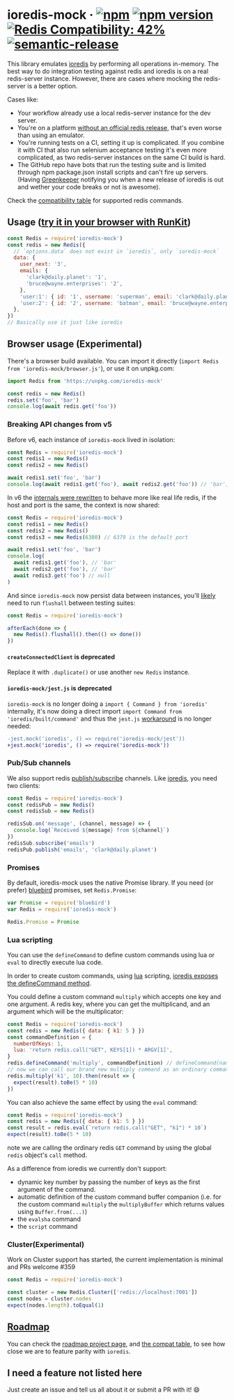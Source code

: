 # ioredis-mock &middot; [![npm](https://img.shields.io/npm/dm/ioredis-mock.svg?style=flat-square)](https://npm-stat.com/charts.html?package=ioredis-mock) [![npm version](https://img.shields.io/npm/v/ioredis-mock.svg?style=flat-square)](https://www.npmjs.com/package/ioredis-mock) [![Redis Compatibility: 42%](https://img.shields.io/badge/redis-42%25-red.svg?style=flat-square)](compat.md) [![semantic-release](https://img.shields.io/badge/%20%20%F0%9F%93%A6%F0%9F%9A%80-semantic--release-e10079.svg?style=flat-square)](https://github.com/semantic-release/semantic-release)

This library emulates [ioredis](https://github.com/luin/ioredis) by performing
all operations in-memory. The best way to do integration testing against redis
and ioredis is on a real redis-server instance. However, there are cases where
mocking the redis-server is a better option.

Cases like:

- Your workflow already use a local redis-server instance for the dev server.
- You're on a platform
  [without an official redis release](https://github.com/MSOpenTech/redis),
  that's even worse than using an emulator.
- You're running tests on a CI, setting it up is complicated. If you combine it
  with CI that also run selenium acceptance testing it's even more complicated,
  as two redis-server instances on the same CI build is hard.
- The GitHub repo have bots that run the testing suite and is limited through
  npm package.json install scripts and can't fire up servers. (Having
  [Greenkeeper](https://greenkeeper.io/) notifying you when a new release of
  ioredis is out and wether your code breaks or not is awesome).

Check the [compatibility table](compat.md) for supported redis commands.

## Usage ([try it in your browser with RunKit](https://runkit.com/npm/ioredis-mock))

```js
const Redis = require('ioredis-mock')
const redis = new Redis({
  // `options.data` does not exist in `ioredis`, only `ioredis-mock`
  data: {
    user_next: '3',
    emails: {
      'clark@daily.planet': '1',
      'bruce@wayne.enterprises': '2',
    },
    'user:1': { id: '1', username: 'superman', email: 'clark@daily.planet' },
    'user:2': { id: '2', username: 'batman', email: 'bruce@wayne.enterprises' },
  },
})
// Basically use it just like ioredis
```

## Browser usage (Experimental)

There's a browser build available. You can import it directly (`import Redis from 'ioredis-mock/browser.js'`), or use it on unpkg.com:

```js
import Redis from 'https://unpkg.com/ioredis-mock'

const redis = new Redis()
redis.set('foo', 'bar')
console.log(await redis.get('foo'))
```

### Breaking API changes from v5

Before v6, each instance of `ioredis-mock` lived in isolation:

```js
const Redis = require('ioredis-mock')
const redis1 = new Redis()
const redis2 = new Redis()

await redis1.set('foo', 'bar')
console.log(await redis1.get('foo'), await redis2.get('foo')) // 'bar', null
```

In v6 the [internals were rewritten](https://github.com/stipsan/ioredis-mock/pull/1110) to behave more like real life redis, if the host and port is the same, the context is now shared:

```js
const Redis = require('ioredis-mock')
const redis1 = new Redis()
const redis2 = new Redis()
const redis3 = new Redis(6380) // 6379 is the default port

await redis1.set('foo', 'bar')
console.log(
  await redis1.get('foo'), // 'bar'
  await redis2.get('foo'), // 'bar'
  await redis3.get('foo') // null
)
```

And since `ioredis-mock` now persist data between instances, you'll [likely](https://github.com/luin/ioredis/blob/8278ec0a435756c54ba4f98587aec1a913e8b7d3/test/helpers/global.ts#L8) need to run `flushall` between testing suites:

```js
const Redis = require('ioredis-mock')

afterEach(done => {
  new Redis().flushall().then(() => done())
})
```

#### `createConnectedClient` is deprecated

Replace it with `.duplicate()` or use another `new Redis` instance.

#### `ioredis-mock/jest.js` is deprecated

`ioredis-mock` is no longer doing a `import { Command } from 'ioredis'` internally, it's now doing a direct import `import Command from 'ioredis/built/command'` and thus the `jest.js` [workaround](https://github.com/stipsan/ioredis-mock/issues/568) is no longer needed:

```diff
-jest.mock('ioredis', () => require('ioredis-mock/jest'))
+jest.mock('ioredis', () => require('ioredis-mock'))
```

### Pub/Sub channels

We also support redis [publish/subscribe](https://redis.io/topics/pubsub) channels.
Like [ioredis](https://github.com/luin/ioredis#pubsub), you need two clients:

```js
const Redis = require('ioredis-mock')
const redisPub = new Redis()
const redisSub = new Redis()

redisSub.on('message', (channel, message) => {
  console.log(`Received ${message} from ${channel}`)
})
redisSub.subscribe('emails')
redisPub.publish('emails', 'clark@daily.planet')
```

### Promises

By default, ioredis-mock uses the native Promise library. If you need (or prefer) [bluebird](http://bluebirdjs.com/) promises, set `Redis.Promise`:

```js
var Promise = require('bluebird')
var Redis = require('ioredis-mock')

Redis.Promise = Promise
```

### Lua scripting

You can use the `defineCommand` to define custom commands using lua or `eval` to directly execute lua code.

In order to create custom commands, using [lua](http://lua.org) scripting, [ioredis exposes the defineCommand method](https://github.com/luin/ioredis#lua-scripting).

You could define a custom command `multiply` which accepts one
key and one argument. A redis key, where you can get the multiplicand, and an argument which will be the multiplicator:

```js
const Redis = require('ioredis-mock')
const redis = new Redis({ data: { k1: 5 } })
const commandDefinition = {
  numberOfKeys: 1,
  lua: 'return redis.call("GET", KEYS[1]) * ARGV[1]',
}
redis.defineCommand('multiply', commandDefinition) // defineCommand(name, definition)
// now we can call our brand new multiply command as an ordinary command
redis.multiply('k1', 10).then(result => {
  expect(result).toBe(5 * 10)
})
```

You can also achieve the same effect by using the `eval` command:

```js
const Redis = require('ioredis-mock')
const redis = new Redis({ data: { k1: 5 } })
const result = redis.eval(`return redis.call("GET", "k1") * 10`)
expect(result).toBe(5 * 10)
```

note we are calling the ordinary redis `GET` command by using the global `redis` object's `call` method.

As a difference from ioredis we currently don't support:

- dynamic key number by passing the number of keys as the first argument of the command.
- automatic definition of the custom command buffer companion (i.e. for the custom command `multiply` the `multiplyBuffer` which returns values using `Buffer.from(...)`)
- the `evalsha` command
- the `script` command

### Cluster(Experimental)

Work on Cluster support has started, the current implementation is minimal and PRs welcome #359

```js
const Redis = require('ioredis-mock')

const cluster = new Redis.Cluster(['redis://localhost:7001'])
const nodes = cluster.nodes
expect(nodes.length).toEqual(1)
```

## [Roadmap](https://github.com/users/stipsan/projects/1/views/4)

You can check the [roadmap project page](https://github.com/users/stipsan/projects/1/views/4), and [the compat table](compat.md), to see how close we are to feature parity with `ioredis`.

## I need a feature not listed here

Just create an issue and tell us all about it or submit a PR with it! 😄
